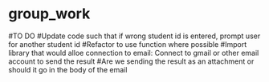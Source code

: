 # group_work
#TO DO
#Update code such that if wrong student id is entered, prompt user for another student id
#Refactor to use function where possible
#Import library that would alloe connection to email: Connect to gmail or other email account to send the result
#Are we sending the result as an attachment or should it go in the body of the email